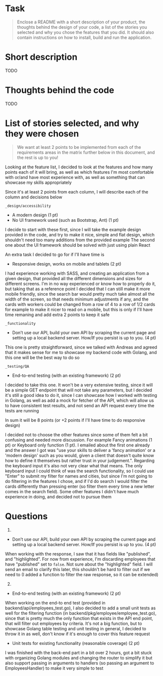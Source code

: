 # Task

> Enclose a README with a short description of your product, the thoughts behind the design of your code, a list of the stories you selected and why you chose the features that you did.
> It should also contain instructions on how to install, build and run the application.

# Short description 

TODO

# Thoughts behind the code

TODO

# List of stories selected, and why they were chosen

> We want at least 2 points to be implemented from each of the requirements areas in the matrix further below in this document, and the rest is up to you!

Looking at the feature list, I decided to look at the features and how many points each of it will bring, as well as which features I'm most comfortable with or/and have most experience with, as well as something that can showcase my skills appropriately

Since it's at least 2 points from each column, I will describe each of the column and decisions below

`_design/accessibility`
- A modern design (1 pt)
- No UI framework used (such as Bootstrap, Ant) (1 pt)

I decide to start with these first, since I will take the example design provided in the code, and try to make it nice, simple and flat design, which shouldn't need too many additions from the provided example
The second one about the UI framework should be solved with just using plain React

An extra task I decided to go for if I'll have time is
- Responsive design, works on mobile and tablets (2 pt)

I had experience working with SASS, and creating an application from a given design, that provided all the different dimensions and sizes for different screens. I'm in no way experienced or know how to properly do it, but taking that as a reference point I decided that I can still make it more mobile friendly, since the search bar would pretty much take almost all the width of the screen, so that needs minimum adjustments if any, and the cards with workers could be changed from a row of 4 to a row of 1/2 cards for example to make it nicer to read on a mobile, but this is only if I'll have time remaning and add extra 2 points to keep it safe

`_functionality`
- Don’t use our API, build your own API by scraping the current page and setting up a local backend server. How/If you persist is up to you. (4 pt)

This one is pretty straightforward, since we talked with Andreas and agreed that it makes sense for me to showcase my backend code with Golang, and this one will be the best way to do so

`_testing/QA`
- End-to-end testing (with an existing framework) (2 pt)

I decided to take this one. It won't be a very extensive testing, since it will be a simple GET endpoint that will not take any parameters, but I decided it's still a good idea to do it, since I can showcase how I worked with testing in Golang, as well as add a mock for fetcher of the API, which will allow us to have consistent test results, and not send an API request every time the tests are running

In sum it will be 8 points (or +2 points if I'll have time to do responsive design)

I decided not to choose the other features since some of them felt a bit confusing and needed more discussion. For example Fancy animations (1 pt) or Keyboard only function (1 pt). I emailed about the first one already and the answer I got was "use your skills to deliver a 'fancy animation' or a 'modern design' such as you would, given a client that doesn't quite know how to define it themselves but rather trust in your judgement.". Regarding the keyboard input it's also not very clear what that means. The only keyboard input I could think of was the search functionality, so I could use "Enter" to submit my filter for names and cities, but since I'm not going to do filtering in the features I chose, and if I'd do search I would filter the cards differently than pressing enter (so filter them every time a new letter comes in the search field). Some other features I didn't have much experience in doing, and decided not to pursue them

# Questions

1.
- Don’t use our API, build your own API by scraping the current page and setting up a local backend server. How/If you persist is up to you. (4 pt)

When working with the response, I saw that it has fields like "published", and "highlighted". For now from experience, I'm discarding employees that have "published" set to `false`. Not sure about the "highlighted" field. I will send an email to clarify this later, this shouldn't be hard to filter out if we need to (I added a function to filter the raw response, so it can be extended)

2.
- End-to-end testing (with an existing framework) (2 pt)

When working on the end-to end test (provided in backend/api/employees_test.go), I also decided to add a small unit tests as well for the filtering function (in backend/pkg/employee/employee_test.go), since that is pretty much the only function that exists in the API end point, that will filter out employees by criteria. It's not a big function, but to showcase Golang table testing and unit testing in general, I decided to throw it in as well, don't know if it's enough to cover this feature request
- Unit tests for existing functionality (reasonable coverage) (2 pt)

I was finished with the back-end part in a bit over 2 hours, got a bit stuck with organizing Golang modules and changing the router to simplify it but also support passing in arguments to handlers (so passing an argument to EmployeesHandler) to make it very simple to test